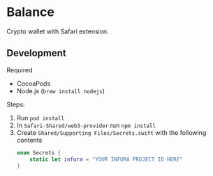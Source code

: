 # Balance

Crypto wallet with Safari extension.

## Development

Required

- CocoaPods
- Node.js (`brew install nodejs`)

Steps:

1. Run `pod install`
2. In `Safari-Shared/web3-provider` run `npm install`
3. Create `Shared/Supporting Files/Secrets.swift` with the following contents
   ```swift
   enum Secrets {
       static let infura = "YOUR INFURA PROJECT ID HERE"
   }
   ```
